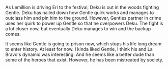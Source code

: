 As Lemillion is driving Eri to the festival, Deku is out in the woods fighting Gentle. Deku has nailed down how Gentle quirk works and manages to outclass him and pin him to the ground. However, Gentles partner in crime uses her quirk to power up Gentle so that he overpowers Deku. The fight is a lot closer now, but eventually Deku manages to win and the backup comes. 

It seems like Gentle is going to prison now, which stops his life long dream to enter history. At least for now. I kinda liked Gentle, I think his and La Bravo's dynamic was interesting. And he seems like a better dude than some of the heroes that exist. However, he has been mistreated by society.